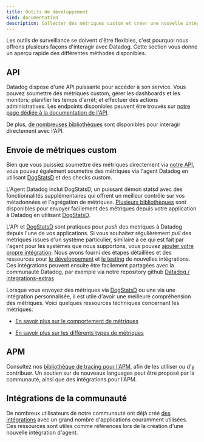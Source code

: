 ```yaml
---
title: Outils de développement
kind: documentation
description: Collecter des métriques custom et créer une nouvelle intégration
---
```


Les outils de surveillance se doivent d'être flexibles, c'est pourquoi nous offrons plusieurs façons d'interagir avec Datadog. Cette section vous donne un aperçu rapide des différentes méthodes disponibles.

## API
Datadog dispose d'une API puissante pour accéder à son service. Vous pouvez soumettre des métriques custom, gérer les dashboards et les monitors; planifier les temps d'arrêt; et effectuer des actions administratives.
Les endpoints disponibles peuvent être trouvés sur [notre page dédiée à la documentation de l'API](/api).

De plus, [de nombreuses bibliothèques](/developers/libraries/#api-and-dogstatsd-client-libraries) sont disponibles pour interagir directement avec l'API.

## Envoie de métriques custom
Bien que vous puissiez soumettre des métriques directement via [notre API](/api), vous pouvez également soumettre des métriques via l'agent Datadog en utilisant [DogStatsD](/developers/dogstatsd) et des checks custom.

L'Agent Datadog inclut DogStatsD, un puissant démon statsd avec des fonctionnalités supplémentaires qui offrent un meilleur contrôle sur vos métadonnées et l'agrégation de métriques.
[Plusieurs bibliothèques](/developers/libraries) sont disponibles pour envoyer facilement des métriques depuis votre application à Datadog en utilisant [DogStatsD](/developers/dogstatsd).

L'API et [DogStatsD](/developers/dogstatsd) sont pratiques pour _push_  des metriques à Datadog depuis l'une de vos applications.
Si vous souhaitez régulièrement _pull_ des métriques issues d'un système particulier, similaire à ce qui est fait par l'agent pour les systèmes que nous supportons, vous pouvez [ajouter votre propre intégration](/developers/integrations/). Nous avons fourni des étapes détaillées et des ressources pour [le développement](/developers/integrations/integration_sdk) et [le testing](/developers/integrations/testing/) de nouvelles intégrations.
Ces intégrations peuvent ensuite être facilement partagées avec la communauté Datadog, par exemple via notre repository github [Datadog / integrations-extras ](https://github.com/DataDog/integrations-extras)

Lorsque vous envoyez des métriques via [DogStatsD](/developers/dogstatsd) ou une via une intégration personnalisée, il est utile d'avoir une meilleure compréhension des métriques. Voici quelques ressources techniques concernant les métriques:

* [En savoir plus sur le comportement de métriques](/developers/metrics)

* [En savoir plus sur les différents types de métriques](/developers/metrics)

## APM
Consultez nos [bibliothèque de tracing pour l'APM](/developers/libraries/#apm-tracing-client-libraries), afin de les utiliser ou d'y contribuer. Un soutien sur de nouveaux languages peut être proposé par la communauté, ainsi que des intégrations pour l'APM.

## Intégrations de la communauté
De nombreux utilisateurs de notre communauté ont déjà créé [des intégrations](/developers/libraries/#community-integrations) avec un grand nombre d'applications couramment utilisées.
Ces ressources sont utiles comme références lors de la création d'une nouvelle intégration d'agent.
